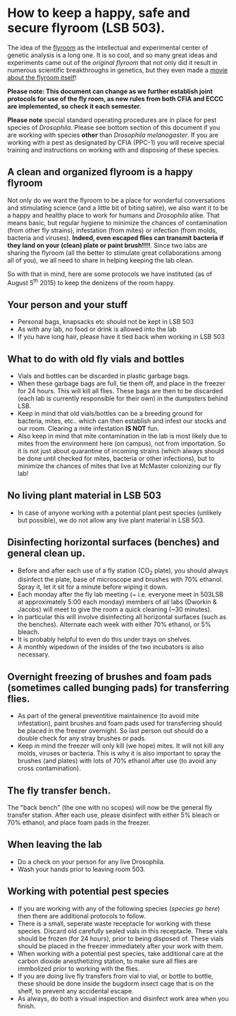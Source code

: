 # How to keep a happy, safe and secure flyroom (LSB 503).

The idea of the [flyroom](https://www.youtube.com/watch?v=zloG5hSEYNk) as the intellectual and experimental center of genetic analysis is a long one. It is so cool, and so many great ideas and experiments came out of the *original flyroom* that not only did it result in numerous scientific breakthroughs in genetics, but they even made a [movie about the flyroom itself](http://www.theflyroom.com/)!

**Please note: This document can change as we further establish joint protocols for use of the fly room, as new rules from both CFIA and ECCC are implemented, so check it each semester.**

**Please note** special standard operating procedures are in place for pest species of *Drosophila*. Please see bottom section of this document if you are working with species **other** than *Drosophila melanogaster*. If you are working with a pest as designated by CFIA (PPC-1) you will receive special training and instructions on working with and disposing of these species.

## A clean and organized flyroom is a happy flyroom

Not only do we want the flyroom to be a place for wonderful conversations and stimulating science (and a little bit of biting satire), we also want it to be a happy and healthy place to work for humans and *Drosophila* alike. That means basic, but regular hygiene to minimize the chances of contamination (from other fly strains), infestation (from mites) or infection (from molds, bacteria and viruses).
**Indeed, even escaped flies can transmit bacteria if they land on your (clean) plate or paint brush!!!!**. Since two labs are sharing the flyroom (all the better to stimulate great collaborations among all of you), we all need to share in helping keeping the lab clean.

So with that in mind, here are some protocols we have instituted (as of August 5<sup>th</sup> 2015) to keep the denizens of the room happy.


## Your person and your stuff
- Personal bags, knapsacks etc should not be kept in LSB 503
- As with any lab, no food or drink is allowed into the lab
- If you have long hair, please have it tied back when working in LSB 503

## What to do with old fly vials and bottles

- Vials and bottles can be discarded in plastic garbage bags.
- When these garbage bags are full, tie them off, and place in the freezer for 24 hours. This will kill all flies. These bags are then to be discarded (each lab is currently responsible for their own) in the dumpsters behind LSB.
- Keep in mind that old vials/bottles can be a breeding ground for bacteria, mites, etc.. which can then establish and infest our stocks and our room. Clearing a mite infestation **IS NOT** fun.
- Also keep in mind that mite contamination in the lab is most likely due to mites from the environment here (on campus), not from importation. So it is not just about quarantine of incoming strains (which always should be done until checked for mites, bacteria or other infections), but to minimize the chances of mites that live at McMaster colonizing our fly lab!
 
## No living plant material in LSB 503
- In case of anyone working with a potential plant pest species (unlikely but possible), we do not allow any live plant material in LSB 503.

## Disinfecting horizontal surfaces (benches) and general clean up.

- Before and after each use of a fly station (CO<sub>2</sub> plate), you should always disinfect the plate, base of microscope and brushes with 70% ethanol. Spray it, let it sit for a minute before wiping it down. 
- Each monday after the fly lab meeting (~ i.e. everyone meet in 503LSB at approximately 5:00 each monday) members of all labs (Dworkin & Jacobs) will meet to give the room a quick cleaning (~30 minutes).
- In particular this will involve disinfecting all horizontal surfaces (such as the benches). Alternate each week with either 70% ethanol, or 5% bleach. 
- It is probably helpful to even do this under trays on shelves.
- A monthly wipedown of the insides of the two incubators is also necessary.

## Overnight freezing of brushes and foam pads (sometimes called bunging pads) for transferring flies.
- As part of the general preventitive maintainence (to avoid mite infestation), paint brushes and foam pads used for transferring should be placed in the freezer overnight. So last person out should do a double check for any stray brushes or pads.
- Keep in mind the freezer will only kill (we hope) mites. It will not kill any molds, viruses or bacteria. This is why it is also important to spray the brushes (and plates) with lots of 70% ethanol after use (to avoid any cross contamination).

## The fly transfer bench.
The "back bench" (the one with no scopes) will now be the general fly transfer station. After each use, please disinfect with either 5% bleach or 70% ethanol, and place foam pads in the freezer.

## When leaving the lab
- Do a check on your person for any live Drosophila.
- Wash your hands prior to leaving room 503.

## Working with potential pest species
- If you are working with any of the following species (*species go here*) then there are additional protocols to follow.
- There is a small, seperate waste receptacle for working with these species. Discard old carefully sealed vials in this receptacle. These vials should be frozen (for 24 hours), prior to being disposed of. These vials should be placed in the freezer immediately after your work with them. 
- When working with a potential pest species, take additional care at the carbon dioxide anesthetizing station, to make sure all flies are immbolized prior to working with the flies.
- If you are doing live fly transfers from vial to vial, or bottle to bottle, these should be done inside the bugdorm insect cage that is on the shelf, to prevent any accidental escape.
- As always, do both a visual inspection and disinfect work area when you finish.
